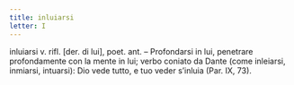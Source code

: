 ```yaml
---
title: inluiarsi
letter: I
---
```

inluiarsi v. rifl. [der. di lui], poet. ant. – Profondarsi in lui, penetrare profondamente con la mente in lui; verbo coniato da Dante (come inleiarsi, inmiarsi, intuarsi): Dio vede tutto, e tuo veder s’inluia (Par. IX, 73).